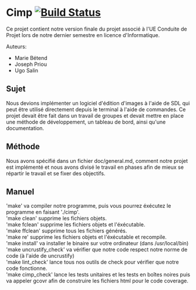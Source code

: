 # Cimp [![Build Status](https://travis-ci.com/FauconFan/Cimp.svg?token=2sRmqJj9p4TAy8ScMWxd&branch=master)](https://travis-ci.com/FauconFan/Cimp)

Ce projet contient notre version finale du projet associé à l'UE Conduite de Projet lors de notre dernier semestre en licence d'Informatique.

Auteurs:

- Marie Bétend
- Joseph Priou
- Ugo Salin

## Sujet

Nous devions implémenter un logiciel d'édition d'images à l'aide de SDL qui peut être utilisé directement depuis le terminal à l'aide de commandes.
Ce projet devait être fait dans un travail de groupes et devait mettre en place une méthode de développement, un tableau de bord, ainsi qu'une documentation.

## Méthode

Nous avons spécifié dans un fichier doc/general.md, comment notre projet est implémenté et nous avons divisé le travail en phases afin de mieux se répartir le travail et se fixer des objectifs.

## Manuel

'make' va compiler notre programme, puis vous pourrez éxécutez le programme en faisant './cimp'.  
'make clean' supprime les fichiers objets.  
'make fclean' supprime les fichiers objets et l'éxécutable.  
'make ffclean' supprime tous les fichiers générés.  
'make re' supprime les fichiers objets et l'éxécutable et recompile.  
'make install' va installer le binaire sur votre ordinateur (dans /usr/local/bin)  
'make uncrustify_check' va vérifier que notre code respect notre norme de code (à l'aide de uncrustify)  
'make lint_check' lance tous nos outils de check pour vérifier que notre code fonctionne.  
'make cimp_check' lance les tests unitaires et les tests en boîtes noires puis va appeler gcovr afin de construire les fichiers html pour le code coverage.  
